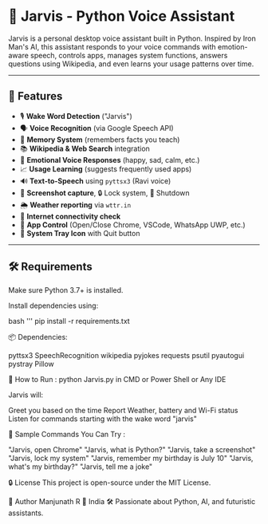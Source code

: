 # 🤖 Jarvis - Python Voice Assistant

Jarvis is a personal desktop voice assistant built in Python. Inspired by Iron Man's AI, this assistant responds to your voice commands with emotion-aware speech, controls apps, manages system functions, answers questions using Wikipedia, and even learns your usage patterns over time.

---

## 🌟 Features

- 🎙️ **Wake Word Detection** ("Jarvis")
- 🗣️ **Voice Recognition** (via Google Speech API)
- 🧠 **Memory System** (remembers facts you teach)
- 📚 **Wikipedia & Web Search** integration
- 💬 **Emotional Voice Responses** (happy, sad, calm, etc.)
- 📈 **Usage Learning** (suggests frequently used apps)
- 🔊 **Text-to-Speech** using `pyttsx3` (Ravi voice)
- 📸 **Screenshot capture**, 🔒 Lock system, 🔌 Shutdown
- 🌦️ **Weather reporting** via `wttr.in`
- 📡 **Internet connectivity check**
- 📂 **App Control** (Open/Close Chrome, VSCode, WhatsApp UWP, etc.)
- 📌 **System Tray Icon** with Quit button

---

## 🛠️ Requirements

Make sure Python 3.7+ is installed.

Install dependencies using:

bash ''' pip install -r requirements.txt

📦 Dependencies:

pyttsx3
SpeechRecognition
wikipedia
pyjokes
requests
psutil
pyautogui
pystray
Pillow

🧪 How to Run : python Jarvis.py in CMD or Power Shell or Any IDE

Jarvis will:

Greet you based on the time
Report Weather, battery and Wi-Fi status
Listen for commands starting with the wake word "jarvis"

🧠 Sample Commands You Can Try :

"Jarvis, open Chrome"
"Jarvis, what is Python?"
"Jarvis, take a screenshot"
"Jarvis, lock my system"
"Jarvis, remember my birthday is July 10"
"Jarvis, what's my birthday?"
"Jarvis, tell me a joke"

🔒 License
This project is open-source under the MIT License.

👤 Author
  Manjunath R
📍 India
🛠️ Passionate about Python, AI, and futuristic assistants.


